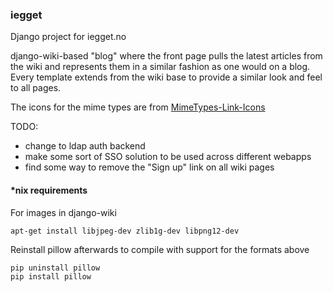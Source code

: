 ### iegget
Django project for iegget.no

django-wiki-based "blog" where the front page pulls the latest articles from the wiki and represents them in a similar fashion as one would on a blog.
Every template extends from the wiki base to provide a similar look and feel to all pages.

The icons for the mime types are from [MimeTypes-Link-Icons](https://github.com/eagerterrier/MimeTypes-Link-Icons)

TODO:
- change to ldap auth backend
- make some sort of SSO solution to be used across different webapps
- find some way to remove the "Sign up" link on all wiki pages


#### *nix requirements

For images in django-wiki

    apt-get install libjpeg-dev zlib1g-dev libpng12-dev 

Reinstall pillow afterwards to compile with support for the formats above

    pip uninstall pillow
    pip install pillow
